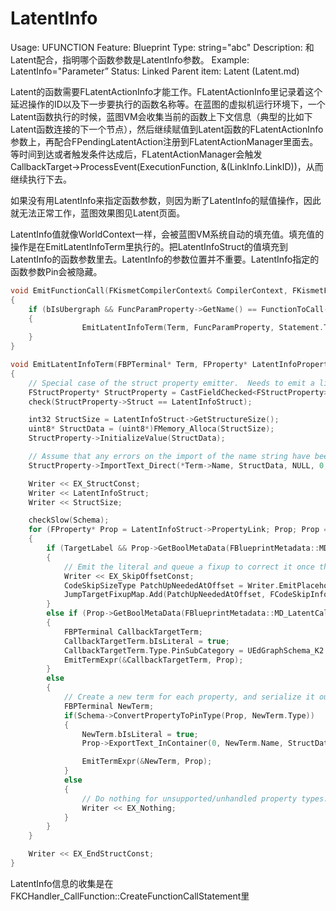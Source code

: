 # LatentInfo

Usage: UFUNCTION
Feature: Blueprint
Type: string="abc"
Description: 和Latent配合，指明哪个函数参数是LatentInfo参数。
Example: LatentInfo="Parameter”
Status: Linked
Parent item: Latent (Latent.md)

Latent的函数需要FLatentActionInfo才能工作。FLatentActionInfo里记录着这个延迟操作的ID以及下一步要执行的函数名称等。在蓝图的虚拟机运行环境下，一个Latent函数执行的时候，蓝图VM会收集当前的函数上下文信息（典型的比如下Latent函数连接的下一个节点），然后继续赋值到Latent函数的FLatentActionInfo参数上，再配合FPendingLatentAction注册到FLatentActionManager里面去。等时间到达或者触发条件达成后，FLatentActionManager会触发CallbackTarget->ProcessEvent(ExecutionFunction, &(LinkInfo.LinkID))，从而继续执行下去。

如果没有用LatentInfo来指定函数参数，则因为断了LatentInfo的赋值操作，因此就无法正常工作，蓝图效果图见Latent页面。

LatentInfo值就像WorldContext一样，会被蓝图VM系统自动的填充值。填充值的操作是在EmitLatentInfoTerm里执行的。把LatentInfoStruct的值填充到LatentInfo的函数参数里去。LatentInfo的参数位置并不重要。LatentInfo指定的函数参数Pin会被隐藏。

```cpp
void EmitFunctionCall(FKismetCompilerContext& CompilerContext, FKismetFunctionContext& FunctionContext, FBlueprintCompiledStatement& Statement, UEdGraphNode* SourceNode)
{
	if (bIsUbergraph && FuncParamProperty->GetName() == FunctionToCall->GetMetaData(FBlueprintMetadata::MD_LatentInfo))
	{
				EmitLatentInfoTerm(Term, FuncParamProperty, Statement.TargetLabel);
	}
}

void EmitLatentInfoTerm(FBPTerminal* Term, FProperty* LatentInfoProperty, FBlueprintCompiledStatement* TargetLabel)
{
	// Special case of the struct property emitter.  Needs to emit a linkage property for fixup
	FStructProperty* StructProperty = CastFieldChecked<FStructProperty>(LatentInfoProperty);
	check(StructProperty->Struct == LatentInfoStruct);

	int32 StructSize = LatentInfoStruct->GetStructureSize();
	uint8* StructData = (uint8*)FMemory_Alloca(StructSize);
	StructProperty->InitializeValue(StructData);

	// Assume that any errors on the import of the name string have been caught in the function call generation
	StructProperty->ImportText_Direct(*Term->Name, StructData, NULL, 0, GLog);

	Writer << EX_StructConst;
	Writer << LatentInfoStruct;
	Writer << StructSize;

	checkSlow(Schema);
	for (FProperty* Prop = LatentInfoStruct->PropertyLink; Prop; Prop = Prop->PropertyLinkNext)
	{
		if (TargetLabel && Prop->GetBoolMetaData(FBlueprintMetadata::MD_NeedsLatentFixup))
		{
			// Emit the literal and queue a fixup to correct it once the address is known
			Writer << EX_SkipOffsetConst;
			CodeSkipSizeType PatchUpNeededAtOffset = Writer.EmitPlaceholderSkip();
			JumpTargetFixupMap.Add(PatchUpNeededAtOffset, FCodeSkipInfo(FCodeSkipInfo::Fixup, TargetLabel));
		}
		else if (Prop->GetBoolMetaData(FBlueprintMetadata::MD_LatentCallbackTarget))
		{
			FBPTerminal CallbackTargetTerm;
			CallbackTargetTerm.bIsLiteral = true;
			CallbackTargetTerm.Type.PinSubCategory = UEdGraphSchema_K2::PN_Self;
			EmitTermExpr(&CallbackTargetTerm, Prop);
		}
		else
		{
			// Create a new term for each property, and serialize it out
			FBPTerminal NewTerm;
			if(Schema->ConvertPropertyToPinType(Prop, NewTerm.Type))
			{
				NewTerm.bIsLiteral = true;
				Prop->ExportText_InContainer(0, NewTerm.Name, StructData, StructData, NULL, PPF_None);

				EmitTermExpr(&NewTerm, Prop);
			}
			else
			{
				// Do nothing for unsupported/unhandled property types. This will leave the value unchanged from its constructed default.
				Writer << EX_Nothing;
			}
		}
	}

	Writer << EX_EndStructConst;
}
```

LatentInfo信息的收集是在FKCHandler_CallFunction::CreateFunctionCallStatement里